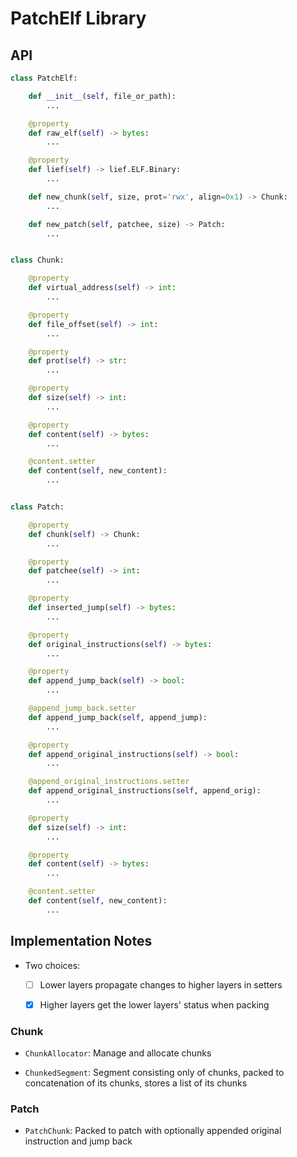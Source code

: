 # PatchElf Library

## API

```python
class PatchElf:

    def __init__(self, file_or_path):
        ...

    @property
    def raw_elf(self) -> bytes:
        ...

    @property
    def lief(self) -> lief.ELF.Binary:
        ...

    def new_chunk(self, size, prot='rwx', align=0x1) -> Chunk:
        ...

    def new_patch(self, patchee, size) -> Patch:
        ...


class Chunk:

    @property
    def virtual_address(self) -> int:
        ...

    @property
    def file_offset(self) -> int:
        ...

    @property
    def prot(self) -> str:
        ...

    @property
    def size(self) -> int:
        ...

    @property
    def content(self) -> bytes:
        ...

    @content.setter
    def content(self, new_content):
        ...


class Patch:

    @property
    def chunk(self) -> Chunk:
        ...

    @property
    def patchee(self) -> int:
        ...

    @property
    def inserted_jump(self) -> bytes:
        ...

    @property
    def original_instructions(self) -> bytes:
        ...

    @property
    def append_jump_back(self) -> bool:
        ...

    @append_jump_back.setter
    def append_jump_back(self, append_jump):
        ...

    @property
    def append_original_instructions(self) -> bool:
        ...

    @append_original_instructions.setter
    def append_original_instructions(self, append_orig):
        ...

    @property
    def size(self) -> int:
        ...

    @property
    def content(self) -> bytes:
        ...

    @content.setter
    def content(self, new_content):
        ...
```

## Implementation Notes

- Two choices:

  - [ ] Lower layers propagate changes to higher layers in setters

  - [x] Higher layers get the lower layers' status when packing

### Chunk

- `ChunkAllocator`: Manage and allocate chunks

- `ChunkedSegment`: Segment consisting only of chunks, packed to concatenation of its chunks, stores a list of its chunks

### Patch

- `PatchChunk`: Packed to patch with optionally appended original instruction and jump back
